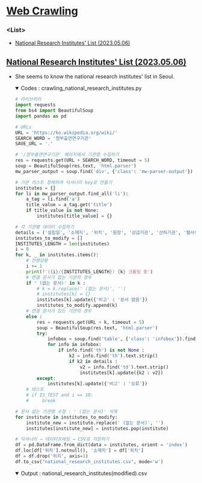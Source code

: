 # [Web Crawling](../../README.md#web-crawling)


### \<List>

- [National Research Institutes' List (2023.05.06)](#national-research-institutes-list-20230506)


## [National Research Institutes' List (2023.05.06)](#list)

- She seems to know the national research institutes' list in Seoul.

  <details open>
    <summary>Codes : crawling_national_research_institutes.py</summary>

  ```py
  # 라이브러리
  import requests
  from bs4 import BeautifulSoup
  import pandas as pd
  ```
  ```py
  # URLs
  URL = 'https://ko.wikipedia.org/wiki/'
  SEARCH_WORD = '정부출연연구기관'
  SAVE_URL = '.'
  ```
  ```py
  # '/정부출연연구기관' 페이지에서 기관명 수집하기
  res = requests.get(URL + SEARCH_WORD, timeout = 5)
  soup = BeautifulSoup(res.text, 'html.parser')
  mw_parser_output = soup.find('div', {'class': 'mw-parser-output'})
  ```
  ```py
  # 기관 리스트 정제하여 딕셔너리 key로 만들기
  institutes = {}
  for li in mw_parser_output.find_all('li'):
      a_tag = li.find('a')
      title_value = a_tag.get('title')                                            # ex) [[한국개발연구원]] → 반드시 title 속성이 있음
      if title_value is not None:                                                 # 외부링크는 title 속성 없음
          institutes[title_value] = {}
  ```
  ```py
  # 각 기관별 데이터 수집하기
  details = ('설립일', '소재지', '위치', '원장', '상급기관', '산하기관', '웹사이트')
  institutes_to_modify = []
  INSTITUTES_LENGTH = len(institutes)
  i = 0
  for k, _ in institutes.items():
      # 진행상황
      i += 1
      print(f'({i}/{INSTITUTES_LENGTH}) {k} 크롤링 중')
      # 연결 문서가 없는 기관의 경우
      if ' (없는 문서)' in k :
          # k = k.replace(' (없는 문서)', '')                                      # .replace()만으로는 변경된 값을 저장하지 않는다
          # institutes[k] = {}                                                    # Causes a runtimeError: dictionary changed size during iteration
          institutes[k].update({'비고' : '문서 없음'})
          institutes_to_modify.append(k)
      # 연결 문서가 있는 기관의 경우
      else :
          res = requests.get(URL + k, timeout = 5)
          soup = BeautifulSoup(res.text, 'html.parser')
          try:
              infobox = soup.find('table', {'class': 'infobox'}).find_all('tr')   # 종종 'infobox'가 없다
              for info in infobox:
                  if info.find('th') is not None :
                      k2 = info.find('th').text.strip()
                      if k2 in details :
                          v2 = info.find('td').text.strip()
                          institutes[k].update({k2 : v2})
          except:
              institutes[k].update({'비고' : '오류'})
      # 테스트
      # if IS_TEST and i == 10:
      #     break
  ```
  ```py
  # 문서 없는 기관명 수정 : ' (없는 문서)' 삭제
  for institute in institutes_to_modify:
      institute_new = institute.replace(' (없는 문서)', '')
      institutes[institute_new] = institutes.pop(institute)
  ```
  ```py
  # 딕셔너리 → 데이터프레임 → CSV로 저장하기
  df = pd.DataFrame.from_dict(data = institutes, orient = 'index')
  df.loc[df['위치'].notnull(), '소재지'] = df['위치']
  df = df.drop('위치', axis=1)
  df.to_csv("national_research_institutes.csv", mode='w')
  ```
  </details>
  <details open>
    <summary>Output : national_research_institutes(modified).csv</summary>

  </details>